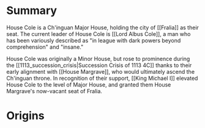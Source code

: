 # Summary
House Cole is a Ch'inguan Major House, holding the city of [[Fralia]] as their seat. The current leader of House Cole is [[Lord Albus Cole]], a man who has been variously described as "in league with dark powers beyond comprehension" and "insane."

House Cole was originally a Minor House, but rose to prominence during the [[1113_succession_crisis|Succession Crisis of 1113 4C]] thanks to their early alignment with [[House Margrave]], who would ultimately ascend the Ch'inguan throne. In recognition of their support, [[King Michael I]] elevated House Cole to the level of Major House, and granted them House Margrave's now-vacant seat of Fralia. 
# Origins
